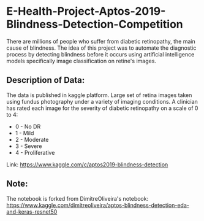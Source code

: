 # E-Health-Project-Aptos-2019-Blindness-Detection-Competition
There are millions of people who suffer from diabetic retinopathy, the main cause of blindness.
The idea of this project was to automate the diagnostic process by detecting blindness before it occurs using artificial intelligence models specifically image classification on retine's images. 
## Description of Data: 
The data is published in kaggle platform. Large set of retina images taken using fundus photography under a variety of imaging conditions. A clinician has rated each image for the severity of diabetic retinopathy on a scale of 0 to 4:
* 0 - No DR
* 1 - Mild
* 2 - Moderate
* 3 - Severe
* 4 - Proliferative 

Link: https://www.kaggle.com/c/aptos2019-blindness-detection

## Note:
The notebook is forked from DimitreOliveira's notebook:
https://www.kaggle.com/dimitreoliveira/aptos-blindness-detection-eda-and-keras-resnet50
